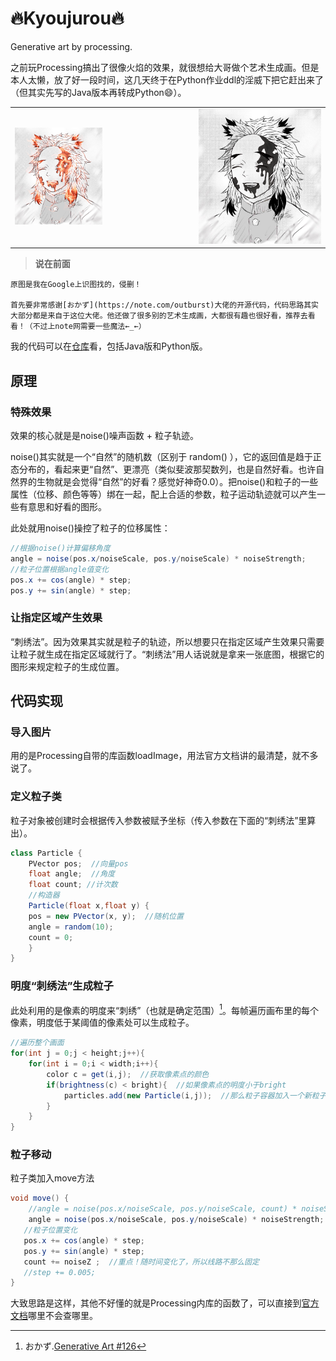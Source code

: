 # 🔥Kyoujurou🔥
Generative art by processing.



之前玩Processing搞出了很像火焰的效果，就很想给大哥做个艺术生成画。但是本人太懒，放了好一段时间，这几天终于在Python作业ddl的淫威下把它赶出来了（但其实先写的Java版本再转成Python😄）。

<table>
    <tr>
        <td>
            <img src="README/renderings.png" alt="renderings" style="width: 50%;" />
        </td>
        <td>
            <img src="README/Kyoujurou.png" alt="Kyoujurou"  style="zoom: 100%;"/>
        </td>
    </tr>
</table>

<!--more-->

> **说在前面**

    原图是我在Google上识图找的，侵删！

    首先要非常感谢[おかず](https://note.com/outburst)大佬的开源代码，代码思路其实大部分都是来自于这位大佬。他还做了很多别的艺术生成画，大都很有趣也很好看，推荐去看看！（不过上note网需要一些魔法←_←）

我的代码可以在[仓库](https://github.com/Taz-dingo/Burning-Kyoujurou)看，包括Java版和Python版。

## 原理

### 特殊效果

效果的核心就是是noise()噪声函数 + 粒子轨迹。

noise()其实就是一个“自然”的随机数（区别于 random() ），它的返回值是趋于正态分布的，看起来更“自然”、更漂亮（类似斐波那契数列，也是自然好看。也许自然界的生物就是会觉得“自然”的好看？感觉好神奇0.0）。把noise()和粒子的一些属性（位移、颜色等等）绑在一起，配上合适的参数，粒子运动轨迹就可以产生一些有意思和好看的图形。

此处就用noise()操控了粒子的位移属性：

```java
//根据noise()计算偏移角度
angle = noise(pos.x/noiseScale, pos.y/noiseScale) * noiseStrength;
//粒子位置根据angle值变化
pos.x += cos(angle) * step; 
pos.y += sin(angle) * step;
```

### 让指定区域产生效果

“刺绣法”。因为效果其实就是粒子的轨迹，所以想要只在指定区域产生效果只需要让粒子就生成在指定区域就行了。“刺绣法”用人话说就是拿来一张底图，根据它的图形来规定粒子的生成位置。

## 代码实现

### 导入图片

用的是Processing自带的库函数loadImage，用法官方文档讲的最清楚，就不多说了。

### 定义粒子类

粒子对象被创建时会根据传入参数被赋予坐标（传入参数在下面的“刺绣法”里算出）。

```java
class Particle {
    PVector pos;  //向量pos
 	float angle;  //角度
 	float count; //计次数
 	//构造器
 	Particle(float x,float y) {
   	pos = new PVector(x, y);  //随机位置
   	angle = random(10);
   	count = 0;
 	}
}
```

### 明度“刺绣法”生成粒子

此处利用的是像素的明度来“刺绣”（也就是确定范围）[^1]。每帧遍历画布里的每个像素，明度低于某阈值的像素处可以生成粒子。

```java
//遍历整个画面
for(int j = 0;j < height;j++){
    for(int i = 0;i < width;i++){
        color c = get(i,j);  //获取像素点的颜色
        if(brightness(c) < bright){  //如果像素点的明度小于bright
            particles.add(new Particle(i,j));  //那么粒子容器加入一个新粒子（粒子坐标为此处）
        }
    }
}
```

### 粒子移动

粒子类加入move方法

```java
void move() {
    //angle = noise(pos.x/noiseScale, pos.y/noiseScale, count) * noiseStrength;
    angle = noise(pos.x/noiseScale, pos.y/noiseScale) * noiseStrength;
   //粒子位置变化
   pos.x += cos(angle) * step; 
   pos.y += sin(angle) * step;
   count += noiseZ ;  //重点！随时间变化了，所以线路不那么固定
   //step += 0.005;
}
```



大致思路是这样，其他不好懂的就是Processing内库的函数了，可以直接到[官方文档](https://processing.org/reference)哪里不会查哪里。



[^1]: おかず.[Generative Art #126](https://note.com/outburst/n/nf4643a27cd7e)


